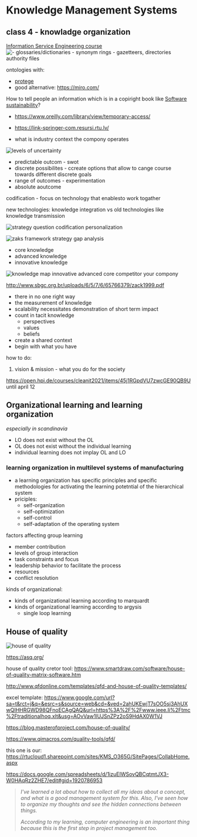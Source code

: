 # Knowledge Management Systems


## class 4 - knowladge organization
[Information Service Engineering course](https://open.hpi.de/courses/semanticweb2017)
![- glossaries/dictionaries - synonym rings - gazetteers, directories authority files](https://images.slideplayer.com/20/6219744/slides/slide_65.jpg)

ontologies with:
- [protege](https://protege.stanford.edu/)
- good alternative: https://miro.com/

How to tell people an information which is in a copiright book  like [Software sustainability](https://link.springer.com/book/10.1007/978-3-030-69970-3)?

- https://www.oreilly.com/library/view/temporary-access/
- https://link-springer-com.resursi.rtu.lv/


- what is industry context the compony operates

![levels of uncertainty](https://www.mbaknol.com/wp-content/uploads/2014/04/four-levels-uncertainty-framework-mbaknol.png.webp)

- predictable outcom - swot
- discrete possibilites - ccreate options that allow to cange course towards different discrete goals
- range of outcomes - experimentation
- absolute aoutcome

codification - focus on technology that enablesto work togather

new technologies: knowledge integration vs old technologies like knowledge transmission

![strategy question codification personalization](https://slideplayer.com/slide/7926627/25/images/12/KM+strategies%3A+codification+and+personalization+%284%29.jpg)

![zaks framework strategy gap analysis](https://www.researchgate.net/profile/Raed-Masadeh/publication/274383793/figure/fig5/AS:614029227741197@1523407384611/Gap-Analysis-Zack-1999.png)

- core knowledge
- advanced knowledge
- innovative knowledge

![knowledge map innovative advanced core competitor your compony](https://www.researchgate.net/profile/Raed-Masadeh/publication/274383793/figure/fig4/AS:614029227733001@1523407384552/Strategic-Knowledge-Framework-Zack-1999.png)

http://www.sbgc.org.br/uploads/6/5/7/6/65766379/zack1999.pdf

- there in no one right way
- the measurement of knowledge 
- scalability necessitates demonstration of short term impact
- count in tacit knowledge
  - perspectives
  - values
  - beliefs
- create a shared context
- begin with what you have

how to do:
1. vision & mission - what you do for the society

https://open.hpi.de/courses/cleanit2021/items/45j1RGpdVU7zwcGE90QB9U
until april 12

## Organizational learning and learning organization
*especially in scandinavia*

- LO does not exist without the OL
- OL does not exist without the individual learning
- individual learning does not implay OL and LO

### learning organization in multilevel systems of manufacturing
- a learning organization has specific principles and specific methodologies for activating the learning potetntial of the hierarchical system
- priciples:
  - self-organization
  - self-optimization
  - self-control
  - self-adaptation of the operating system

factors affecting group learning
- member contribution
- levels of group interaction
- task constraints and focus
- leadership behavior to facilitate the process
- resources
- conflict resolution

kinds of organizational:
- kinds of organizational learning according to marquardt
- kinds of organizational learning according to argysis
  - single loop learning

## House of quality
![house of quality](https://www.isixsigma.com/wp-content/uploads/2018/11/House-of-Quality-template.png)

https://asq.org/

house of quality cretor tool: https://www.smartdraw.com/software/house-of-quality-matrix-software.htm 

http://www.qfdonline.com/templates/qfd-and-house-of-quality-templates/

excel template: https://www.google.com/url?sa=t&rct=j&q=&esrc=s&source=web&cd=&ved=2ahUKEwjT7sOO5sj3AhUXwQIHHRGWD98QFnoECAgQAQ&url=https%3A%2F%2Fwww.ieee.li%2Ftmc%2Ftraditionalhoq.xlt&usg=AOvVaw1lUJSnZPz2oS9HdAX0W1VJ

https://blog.masterofproject.com/house-of-quality/

https://www.qimacros.com/quality-tools/qfd/

this one is our: https://rtucloud1.sharepoint.com/sites/KMS_O365G/SitePages/CollabHome.aspx

https://docs.google.com/spreadsheets/d/1izuEIWSovQBCqtmtJX3-W0HAqRz2ZHE7/edit#gid=1920786953


> *I've learned a lot about how to collect all my ideas about a concept, and what is a good management system for this. Also, I've seen how to organize my thoughts and see the hidden connections between things.*
> 
> *According to my learning, computer engineering is an important thing because this is the first step in project management too.*





